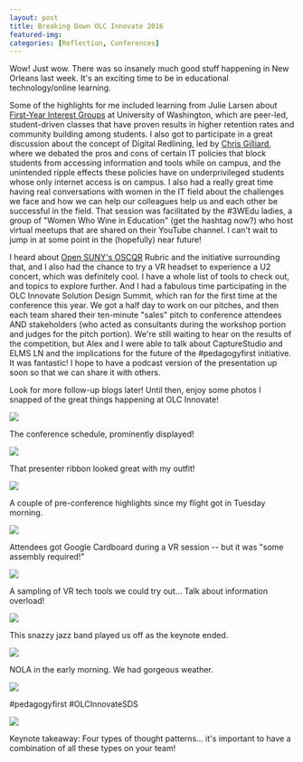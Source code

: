 ```yaml
---
layout: post
title: Breaking Down OLC Innovate 2016
featured-img:
categories: [Reflection, Conferences]
---
```


Wow! Just wow. There was so insanely much good stuff happening in New Orleans last week. It's an exciting time to be in educational technology/online learning.

Some of the highlights for me included learning from Julie Larsen about [First-Year Interest Groups](http://fyp.washington.edu/first-year-interest-groups/) at University of Washington, which are peer-led, student-driven classes that have proven results in higher retention rates and community building among students. I also got to participate in a great discussion about the concept of Digital Redlining, led by [Chris Gilliard](https://twitter.com/hypervisible), where we debated the pros and cons of certain IT policies that block students from accessing information and tools while on campus, and the unintended ripple effects these policies have on underprivileged students whose only internet access is on campus. I also had a really great time having real conversations with women in the IT field about the challenges we face and how we can help our colleagues help us and each other be successful in the field. That session was facilitated by the #3WEdu ladies, a group of "Women Who Wine in Education" (get the hashtag now?) who host virtual meetups that are shared on their YouTube channel. I can't wait to jump in at some point in the (hopefully) near future!

I heard about [Open SUNY's OSCQR](https://youtu.be/E_xFVyLeWXA) Rubric and the initiative surrounding that, and I also had the chance to try a VR headset to experience a U2 concert, which was definitely cool. I have a whole list of tools to check out, and topics to explore further. And I had a fabulous time participating in the OLC Innovate Solution Design Summit, which ran for the first time at the conference this year. We got a half day to work on our pitches, and then each team shared their ten-minute "sales" pitch to conference attendees AND stakeholders (who acted as consultants during the workshop portion and judges for the pitch portion). We're still waiting to hear on the results of the competition, but Alex and I were able to talk about CaptureStudio and ELMS LN and the implications for the future of the #pedagogyfirst initiative. It was fantastic! I hope to have a podcast version of the presentation up soon so that we can share it with others.

Look for more follow-up blogs later! Until then, enjoy some photos I snapped of the great things happening at OLC Innovate!

[![](https://sites.psu.edu/katrinamwehr/files/2016/04/IMG_7249-e1461787142986-150x150.jpg)](https://sites.psu.edu/katrinamwehr/2016/04/27/breaking-down-olc-innovate/img_7249/)

The conference schedule, prominently displayed!

[![](https://sites.psu.edu/katrinamwehr/files/2016/04/IMG_7253-e1461787151503-150x150.jpg)](https://sites.psu.edu/katrinamwehr/2016/04/27/breaking-down-olc-innovate/img_7253/)

That presenter ribbon looked great with my outfit!

[![](https://sites.psu.edu/katrinamwehr/files/2016/04/IMG_7266-150x150.jpg)](https://sites.psu.edu/katrinamwehr/2016/04/27/breaking-down-olc-innovate/img_7266/)

A couple of pre-conference highlights since my flight got in Tuesday morning.

[![](https://sites.psu.edu/katrinamwehr/files/2016/04/IMG_7272-e1461787161353-150x150.jpg)](https://sites.psu.edu/katrinamwehr/2016/04/27/breaking-down-olc-innovate/img_7272/)

Attendees got Google Cardboard during a VR session -- but it was "some assembly required!"

[![](https://sites.psu.edu/katrinamwehr/files/2016/04/IMG_7273-e1461787170617-150x150.jpg)](https://sites.psu.edu/katrinamwehr/2016/04/27/breaking-down-olc-innovate/img_7273/)

A sampling of VR tech tools we could try out... Talk about information overload!

[![](https://sites.psu.edu/katrinamwehr/files/2016/04/IMG_7275-e1461787179943-150x150.jpg)](https://sites.psu.edu/katrinamwehr/2016/04/27/breaking-down-olc-innovate/img_7275/)

This snazzy jazz band played us off as the keynote ended.

[![](https://sites.psu.edu/katrinamwehr/files/2016/04/IMG_7307-e1461787189136-150x150.jpg)](https://sites.psu.edu/katrinamwehr/2016/04/27/breaking-down-olc-innovate/img_7307/)

NOLA in the early morning. We had gorgeous weather.

[![](https://sites.psu.edu/katrinamwehr/files/2016/04/IMG_7318-150x150.jpg)](https://sites.psu.edu/katrinamwehr/2016/04/27/breaking-down-olc-innovate/img_7318/)

#pedagogyfirst #OLCInnovateSDS

[![](https://sites.psu.edu/katrinamwehr/files/2016/04/IMG_7303-150x150.jpg)](https://sites.psu.edu/katrinamwehr/2016/04/27/breaking-down-olc-innovate/img_7303/)

Keynote takeaway: Four types of thought patterns... it's important to have a combination of all these types on your team!
